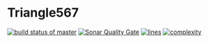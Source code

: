 # Triangle567
[![build status of master](https://travis-ci.org/csquilla567/Triangle567.svg?branch=master)](https://travis-ci.org/csquilla567/Triangle567)
[![Sonar Quality Gate](https://sonarcloud.io/api/project_badges/measure?project=team3-ssw567-triangle567%3Asonarcloud&metric=alert_status)](https://sonarcloud.io/dashboard/index/team3-ssw567-triangle567:sonarcloud)
[![lines](https://sonarcloud.io/api/project_badges/measure?project=team3-ssw567-triangle567%3Asonarcloud&metric=ncloc)](https://sonarcloud.io/dashboard/index/team3-ssw567-triangle567:sonarcloud)
[![complexity](https://sonarcloud.io/api/project_badges/measure?project=team3-ssw567-triangle567%3Asonarcloud&metric=complexity)](https://sonarcloud.io/dashboard/index/team3-ssw567-triangle567:sonarcloud)
